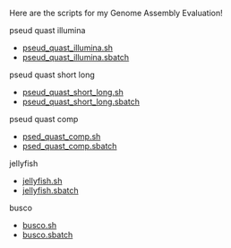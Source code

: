 Here are the scripts for my Genome Assembly Evaluation!

pseud quast illumina
* [pseud_quast_illumina.sh](https://github.com/biol726314/Biol5263/blob/main/Scripts/GenomeEvalScripts/pseud_quast_illumina.sh)
* [pseud_quast_illumina.sbatch](https://github.com/biol726314/Biol5263/blob/main/Scripts/GenomeEvalScripts/psued_quast_illumina.sbatch)

pseud quast short long
* [pseud_quast_short_long.sh](https://github.com/biol726314/Biol5263/blob/main/Scripts/GenomeEvalScripts/pseud_quast_short_long.sh)
* [pseud_quast_short_long.sbatch](https://github.com/biol726314/Biol5263/blob/main/Scripts/GenomeEvalScripts/pseud_quast_short_long.sbatch)

pseud quast comp
* [psed_quast_comp.sh](https://github.com/biol726314/Biol5263/blob/main/Scripts/GenomeEvalScripts/pseud_quast_comp.sh)
* [psed_quast_comp.sbatch](https://github.com/biol726314/Biol5263/blob/main/Scripts/GenomeEvalScripts/psed_quast_comp.sbatch)

jellyfish
* [jellyfish.sh](https://github.com/biol726314/Biol5263/blob/main/Scripts/GenomeEvalScripts/jellyfish.sh)
* [jellyfish.sbatch](https://github.com/biol726314/Biol5263/blob/main/Scripts/GenomeEvalScripts/jellyfish.sbatch)

busco
* [busco.sh](https://github.com/biol726314/Biol5263/blob/main/Scripts/GenomeEvalScripts/busco.sh)
* [busco.sbatch](https://github.com/biol726314/Biol5263/blob/main/Scripts/GenomeEvalScripts/busco.sbatch)
